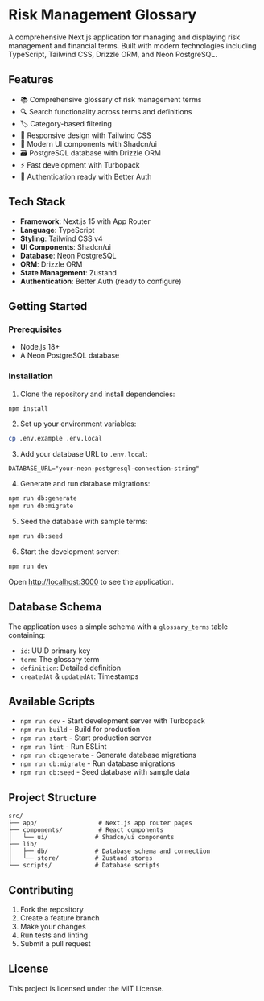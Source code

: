 # Risk Management Glossary

A comprehensive Next.js application for managing and displaying risk management and financial terms. Built with modern technologies including TypeScript, Tailwind CSS, Drizzle ORM, and Neon PostgreSQL.

## Features

- 📚 Comprehensive glossary of risk management terms
- 🔍 Search functionality across terms and definitions
- 🏷️ Category-based filtering
- 📱 Responsive design with Tailwind CSS
- 🎨 Modern UI components with Shadcn/ui
- 🗃️ PostgreSQL database with Drizzle ORM
- ⚡ Fast development with Turbopack
- 🔐 Authentication ready with Better Auth

## Tech Stack

- **Framework**: Next.js 15 with App Router
- **Language**: TypeScript
- **Styling**: Tailwind CSS v4
- **UI Components**: Shadcn/ui
- **Database**: Neon PostgreSQL
- **ORM**: Drizzle ORM
- **State Management**: Zustand
- **Authentication**: Better Auth (ready to configure)

## Getting Started

### Prerequisites

- Node.js 18+ 
- A Neon PostgreSQL database

### Installation

1. Clone the repository and install dependencies:
```bash
npm install
```

2. Set up your environment variables:
```bash
cp .env.example .env.local
```

3. Add your database URL to `.env.local`:
```env
DATABASE_URL="your-neon-postgresql-connection-string"
```

4. Generate and run database migrations:
```bash
npm run db:generate
npm run db:migrate
```

5. Seed the database with sample terms:
```bash
npm run db:seed
```

6. Start the development server:
```bash
npm run dev
```

Open [http://localhost:3000](http://localhost:3000) to see the application.

## Database Schema

The application uses a simple schema with a `glossary_terms` table containing:
- `id`: UUID primary key
- `term`: The glossary term
- `definition`: Detailed definition
- `createdAt` & `updatedAt`: Timestamps

## Available Scripts

- `npm run dev` - Start development server with Turbopack
- `npm run build` - Build for production
- `npm run start` - Start production server
- `npm run lint` - Run ESLint
- `npm run db:generate` - Generate database migrations
- `npm run db:migrate` - Run database migrations
- `npm run db:seed` - Seed database with sample data

## Project Structure

```
src/
├── app/                 # Next.js app router pages
├── components/          # React components
│   └── ui/             # Shadcn/ui components
├── lib/
│   ├── db/             # Database schema and connection
│   └── store/          # Zustand stores
└── scripts/            # Database scripts
```

## Contributing

1. Fork the repository
2. Create a feature branch
3. Make your changes
4. Run tests and linting
5. Submit a pull request

## License

This project is licensed under the MIT License.
